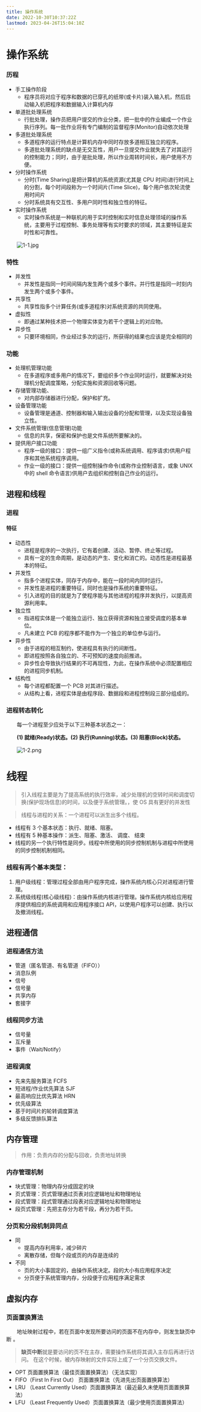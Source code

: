 ```yaml
---
title: 操作系统
date: 2022-10-30T10:37:22Z
lastmod: 2023-04-26T15:04:10Z
---
```


# 操作系统

### 历程

- 手工操作阶段
  - 程序员将对应于程序和数据的已穿孔的纸带(或卡片)装入输入机，然后启动输入机把程序和数据输入计算机内存
- 单道批处理系统
  - 行批处理，操作员把用户提交的作业分类，把一批中的作业编成一个作业执行序列。每一批作业将有专门编制的监督程序(Monitor)自动依次处理
- 多道批处理系统
  - 多道程序的运行特点是计算机内存中同时存放多道相互独立的程序。
  - 多道批处理系统的缺点是无交互性，用户一旦提交作业就失去了对其运行的控制能力；同时，由于是批处理，所以作业周转时间长，用户使用不方便。
- 分时操作系统
  - 分时(Time Sharing)是把计算机的系统资源(尤其是 CPU 时间)进行时间上的分割，每个时间段称为一个时间片(Time Slice)，每个用户依次轮流使用时间片
  - 分时系统具有交互性、多用户同时性和独立性的特征。
- 实时操作系统
  - 实时操作系统是一种联机的用于实时控制和实时信息处理领域的操作系统，主要用于过程控制、事务处理等有实时要求的领域，其主要特征是实时性和可靠性。

　　​![1-1.jpg](assets/net-img-1582874334522-3936dfde-ef4a-4cf9-ab86-6001429fbb86-20230330213343-txdiivw.jpeg)​

### 特性

- 并发性
  - 并发性是指同一时间间隔内发生两个或多个事件。并行性是指同一时刻内发生两个或多个事件。
- 共享性
  - 共享性指多个计算任务(或多道程序)对系统资源的共同使用。
- 虚拟性
  - 即通过某种技术把一个物理实体变为若干个逻辑上的对应物。
- 异步性
  - 只要环境相同，作业经过多次的运行，所获得的结果也应该是完全相同的

### 功能

- 处理机管理功能
  - 在多道程序或多用户的情况下，要组织多个作业同时运行，就要解决对处理机分配调度策略，分配实施和资源回收等问题。
- 存储管理功能、
  - 对内部存储器进行分配，保护和扩充。
- 设备管理功能
  - 设备管理是通道、控制器和输入输出设备的分配和管理，以及实现设备独立性。
- 文件系统管理(信息管理)功能
  - 信息的共享，保密和保护也是文件系统所要解决的。
- 提供用户接口功能
  - 程序一级的接口：提供一组广义指令(或称系统调用、程序请求)供用户程序和其他系统程序调用。
  - 作业一级的接口：提供一组控制操作命令(或称作业控制语言，或象 UNIX 中的 shell 命令语言)供用户去组织和控制自己作业的运行。

## 进程和线程

### 进程

#### 特征

- 动态性
  - 进程是程序的一次执行，它有着创建、活动、暂停、终止等过程。
  - 具有一定的生命周期，是动态的产生、变化和消亡的。动态性是进程最基本的特征。
- 并发性
  - 指多个进程实体，同存于内存中，能在一段时间内同时运行。
  - 并发性是进程的重要特征，同时也是操作系统的重要特征。
  - 引入进程的目的就是为了使程序能与其他进程的程序并发执行，以提高资源利用率。
- 独立性
  - 指进程实体是一个能独立运行、独立获得资源和独立接受调度的基本单位。
  - 凡未建立 PCB 的程序都不能作为一个独立的单位参与运行。
- 异步性
  - 由于进程的相互制约，使进程具有执行的间断性。
  - 即进程按照各自独立的、不可预知的速度向前推进。
  - 异步性会导致执行结果的不可再现性，为此，在操作系统中必须配置相应的进程同步机制。
- 结构性
  - 每个进程都配置一个 PCB 对其进行描述。
  - 从结构上看，进程实体是由程序段、数据段和进程控制段三部分组成的。

### 进程转态转化

　　每一个进程至少应处于以下三种基本状态之一：

　　**(1) 就绪(Ready)状态。(2) 执行(Running)状态。(3) 阻塞(Block)状态。**

　　![1-2.png](assets/net-img-1582874350036-1fb8d7cf-688f-4628-ae77-9a21de7c4d2e-20230330213346-aj91hqy.png)

# 线程

> 引入线程主要是为了提高系统的执行效率，减少处理机的空转时间和调度切换(保护现场信息)的时间，以及便于系统管理。，使 OS 具有更好的并发性

> 线程与进程的关系：一个进程可以派生出多个线程。

- 线程有 3 个基本状态：执行、就绪、阻塞。
- 线程有 5 种基本操作：派生、阻塞、激活、 调度、 结束
- 线程的另一个执行特性是同步。线程中所使用的同步控制机制与进程中所使用的同步控制机制相同。

### 线程有两个基本类型：

1. 用户级线程：管理过程全部由用户程序完成，操作系统内核心只对进程进行管理。
2. 系统级线程(核心级线程)：由操作系统内核进行管理。操作系统内核给应用程序提供相应的系统调用和应用程序接口 API，以使用户程序可以创建、执行以及撤消线程。

## 进程通信

### 进程通信方法

- 管道（匿名管道、有名管道（FIFO））
- 消息队例
- 信号
- 信号量
- 共享内存
- 套接字

### 线程同步方法

- 信号量
- 互斥量
- 事件（Wait/Notify）

### 进程调度

- 先来先服务算法 FCFS
- 短进程/作业优先算法 SJF
- 最高响应比优先算法 HRN
- 优先级算法
- 基于时间片的轮转调度算法
- 多级反馈排队算法

## 内存管理

> 作用：负责内存的分配与回收，负责地址转换

### 内存管理机制

- 块式管理：物理内存分成固定的块
- 页式管理：页式管理通过页表对应逻辑地址和物理地址
- 段式管理：段式管理通过段表对应逻辑地址和物理地址
- 段页式管理：先把主存分为若干段，再分为若干页。

### 分页和分段机制异同点

- 同
  - 提高内存利用率，减少碎片
  - 离散存储，但每个段或页的内存是连续的
- 不同
  - 页的大小事固定的，由操作系统决定。段的大小有应用程序决定
  - 分页便于系统管理内存，分段便于应用程序满足需求

## 虚拟内存

### 页面置换算法

　　地址映射过程中，若在页面中发现所要访问的页面不在内存中，则发生缺页中断 。

> **缺页中断**就是要访问的页不在主存，需要操作系统将其调入主存后再进行访问。 在这个时候，被内存映射的文件实际上成了一个分页交换文件。

- OPT 页面置换算法（最佳页面置换算法）（无法实现）
- FIFO（First In First Out） 页面置换算法（先进先出页面置换算法）
- LRU （Least Currently Used）页面置换算法（最近最久未使用页面置换算法）
- LFU （Least Frequently Used）页面置换算法（最少使用页面置换算法）
